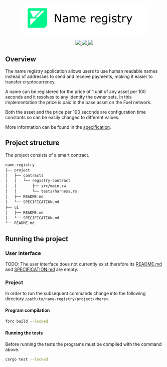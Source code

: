 
<p align="center">
    <picture>
        <source media="(prefers-color-scheme: dark)" srcset=".docs/name-registry-logo-dark-theme.png">
        <img alt="SwayApps Fundraiser Logo" width="400px" src=".docs/name-registry-logo-light-theme.png">
    </picture>
</p>

<p align="center">
    <a href="https://crates.io/crates/forc/0.37.0" alt="forc">
        <img src="https://img.shields.io/badge/forc-v0.37.0-orange" />
    </a>
    <a href="https://crates.io/crates/fuel-core/0.17.9" alt="fuel-core">
        <img src="https://img.shields.io/badge/fuel--core-v0.17.9-yellow" />
    </a>
    <a href="https://crates.io/crates/fuels/0.40.0" alt="forc">
        <img src="https://img.shields.io/badge/fuels-v0.40.0-blue" />
    </a>
</p>

## Overview

The name registry application allows users to use human readable names instead of addresses to send and receive payments, making it easier to transfer cryptocurrency. 

A name can be registered for the price of 1 unit of any asset per 100 seconds and it resolves to any Identity the owner sets.
In this implementation the price is paid in the base asset on the Fuel network.

Both the asset and the price per 100 seconds are configuration time constants so can be easily changed to different values.

More information can be found in the [specification](./project/SPECIFICATION.md).

## Project structure

The project consists of a smart contract.

<!--Only show most important files e.g. script to run, build etc.-->

```sh
name-registry
├── project
│   ├── contracts
│   │   └── registry-contract
│   │       ├── src/main.sw
│   │       └── tests/harness.rs
│   ├── README.md
│   └── SPECIFICATION.md
├── ui
│   ├── README.md
│   └── SPECIFICATION.md
└── README.md
```

## Running the project

### User interface

TODO: The user interface does not currently exist therefore its [README.md](ui/README.md) and [SPECIFICATION.md](ui/SPECIFICATION.md) are empty.

### Project

In order to run the subsequent commands change into the following directory `/path/to/name-registry/project/<here>`.

#### Program compilation

```bash
forc build --locked
```

#### Running the tests

Before running the tests the programs must be compiled with the command above.

```bash
cargo test --locked
```
